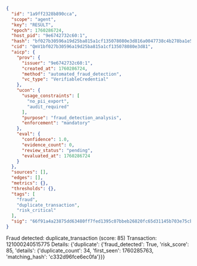 ```json
{
  "id": "1a9ff2328b890cca",
  "scope": "agent",
  "key": "RESULT",
  "epoch": 1760286724,
  "host_pid": "9e6742732c60:1",
  "hash": "bf027b30596a19d25ba815a1cf135078080e3d816a0047738c4b278ba1e5f15a",
  "cid": "QmV1bf027b30596a19d25ba815a1cf135078080e3d81",
  "aicp": {
    "prov": {
      "issuer": "9e6742732c60:1",
      "created_at": 1760286724,
      "method": "automated_fraud_detection",
      "vc_type": "VerifiableCredential"
    },
    "ucon": {
      "usage_constraints": [
        "no_pii_export",
        "audit_required"
      ],
      "purpose": "fraud_detection_analysis",
      "enforcement": "mandatory"
    },
    "eval": {
      "confidence": 1.0,
      "evidence_count": 0,
      "review_status": "pending",
      "evaluated_at": 1760286724
    }
  },
  "sources": [],
  "edges": [],
  "metrics": {},
  "thresholds": {},
  "tags": [
    "fraud",
    "duplicate_transaction",
    "risk_critical"
  ],
  "sig": "66f91a4a23875dd63480ff7fed1395c07bbeb26820fc65d31145b703e75cb09f"
}
```

Fraud detected: duplicate_transaction (score: 85)
Transaction: 121000240515775
Details: {'duplicate': {'fraud_detected': True, 'risk_score': 85, 'details': {'duplicate_count': 34, 'first_seen': 1760285763, 'matching_hash': 'c332d96fce6ec0fa'}}}